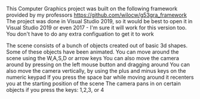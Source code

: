This Computer Graphics project was built on the following framework provided by my professors https://github.com/wilocw/g53gra_framework
The project was done in Visual Studio 2019, so it would be best to open it in Visual Studio 2019 or even 2017 - I'm sure it will work for this
version too. You don't have to do any extra configuation to get it to work


The scene consists of a bunch of objects created out of basic 3d shapes. Some of these objects have been animated.
You can move around the scene using the W,A,S,D or arrow keys
You can also move the camera around by pressing on the left mouse button and dragging around
You can also move the camera vertically, by using the plus and minus keys on the numeric keypad
If you press the space bar while moving around it recenters you at the starting position of the scene
The camera pans in on certain objects if you press the keys: 1,2,3, or 4
